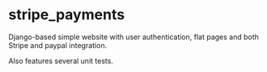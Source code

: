 # stripe_payments

Django-based simple website with user authentication, flat pages and both Stripe and paypal integration. 

Also features several unit tests.
